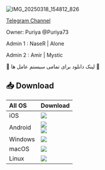 ![IMG_20250318_154812_826](https://github.com/user-attachments/assets/b6a5ba56-2c2c-4355-baa8-1d44f0dfc8e5)




[Telegram Channel](https://t.me/Academi_vpn)

Owner: Puriya @Puriya73

Admin 1 : NaseR | Alone

Admin 2 : Amir | Mystic


:red_circle: لینک دانلود برای تمامی سیستم عامل ها   :red_circle:

## 📥 Download 

<table>
    <thead align=left>
        <tr>
            <th>All OS</th>
            <th>Download</th>
        </tr>
    </thead>
    <tbody align=left>
        <tr>
        <td>iOS</td>
            <td>
                <a href="https://apps.apple.com/app/bebra-vpn/id6466726886"><img src="https://img.shields.io/badge/Bebra-AppStore-EE82EE.svg?logo=ios"></a>
            </td>
        </tr>
        <tr>
        <td>Android</td>
            <td>
                <a href="https://bebra.cl/apps/Bebra.apk"><img src="https://img.shields.io/badge/Bebra-APK-00FA9A.svg?logo=android"></a><br>
                <a href="https://play.google.com/store/apps/details?id=ai.bebra.android.client"><img src="https://img.shields.io/badge/Bebra-GooglePlay-20B2AA.svg?logo=Googleplay"></a><br>               
            </td>
        </tr>
        <tr>
            <td>Windows</td>
            <td>
                <a href="https://amazonvpn.s3.amazonaws.com/Bebra.exe"><img src="https://img.shields.io/badge/Bebra-Exe-C71585.svg?logo=Gitforwindows"></a><br>               
            </td>
        </tr>
        <tr>
            <td>macOS</td>
            <td>
                <a href="https://apps.apple.com/app/bebra-vpn/id6466726886?platform=macmacos"><img src="https://img.shields.io/badge/Bebra-AppStore-32CD32.svg?logo=apple"></a><br>                
            </td>
        </tr>
        <tr>
            <td>Linux</td>
            <td>
                <a href="https://amazonvpn.s3.amazonaws.com/Bebra.AppImage"><img src="https://img.shields.io/badge/Bebra-AppImage-0000CD.svg?logo=linux"> </a><br>                
            </td>
        </tr>
    </tbody>
</table>


</div>
